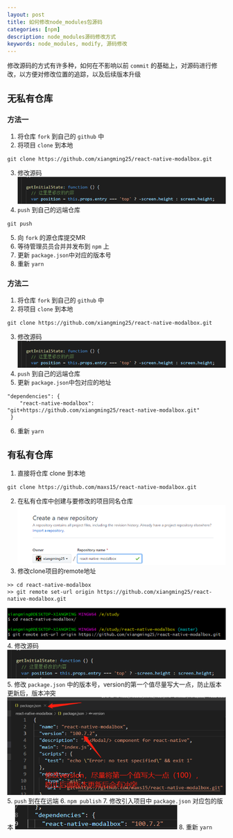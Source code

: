 ```yaml
---
layout: post
title: 如何修改node_modules包源码
categories: [npm]
description: node_modules源码修改方式
keywords: node_modules, modify, 源码修改
---
```


修改源码的方式有许多种，如何在不影响以前 `commit` 的基础上，对源码进行修改，以方便对修改位置的追踪，以及后续版本升级

## 无私有仓库

### 方法一

1. 将仓库 `fork` 到自己的 `github` 中
2. 将项目 `clone` 到本地
```
git clone https://github.com/xiangming25/react-native-modalbox.git
```
3. 修改源码
![修改的源码](/assets/images/2019/09/20190919221931.png)
4. `push` 到自己的远端仓库
```
git push
```
5. 向 `fork` 的源仓库提交MR
6. 等待管理员员合并并发布到 `npm` 上
7. 更新 `package.json`中对应的版本号
8. 重新 `yarn`

### 方法二

1. 将仓库 `fork` 到自己的 `github` 中
2. 将项目 `clone` 到本地
```
git clone https://github.com/xiangming25/react-native-modalbox.git
```
3. 修改源码
![修改的源码](/assets/images/2019/09/20190919221931.png)
4. `push` 到自己的远端仓库
5. 更新 `package.json`中包对应的地址
```
"dependencies": {
    "react-native-modalbox": "git+https://github.com/xiangming25/react-native-modalbox.git"
 }
```
6. 重新 `yarn`

## 有私有仓库

1. 直接将仓库 clone 到本地
```
git clone https://github.com/maxs15/react-native-modalbox.git
```
2. 在私有仓库中创建与要修改的项目同名仓库
![创建同名仓库](/assets/images/2019/09/20190919224111.png)
3. 修改clone项目的remote地址
```
>> cd react-native-modalbox
>> git remote set-url origin https://github.com/xiangming25/react-native-modalbox.git
```
![重新设置remote url](/assets/images/2019/09/20190919224403.png)
4. 修改源码
![修改的源码](/assets/images/2019/09/20190919221931.png)
5. 修改 `package.json` 中的版本号，version的第一个值尽量写大一点，防止版本更新后，版本冲突
![修改version](/assets/images/2019/09/20190919223223.png)
5. `push` 到在在远端
6. `npm publish`
7. 修改引入项目中 `package.json` 对应包的版本
![修改package中对应的version](/assets/images/2019/09/20190919223636.png)
8. 重新 `yarn`